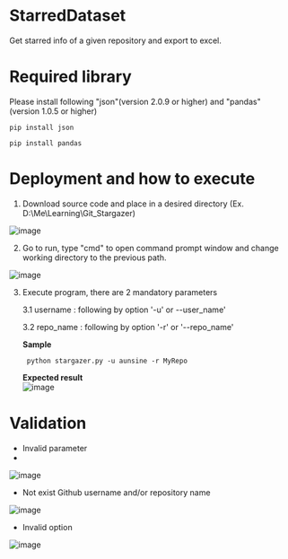 # StarredDataset
Get starred info of a given repository and export to excel.

# Required library
Please install following "json"(version 2.0.9 or higher) and "pandas" (version 1.0.5 or higher)

    pip install json

    pip install pandas

# Deployment and how to execute

1. Download source code and place in a desired directory (Ex. D:\Me\Learning\Git_Stargazer)

![image](https://user-images.githubusercontent.com/73420344/124177833-f8649880-dada-11eb-9513-0942f4e2ee96.png)



2. Go to run, type "cmd" to open command prompt window and change working directory to the previous path.

![image](https://user-images.githubusercontent.com/73420344/124178017-3792e980-dadb-11eb-81c0-bd1d9ef6759f.png)


3. Execute program, there are 2 mandatory parameters 

    3.1 username : following by option  '-u' or --user_name'
    
    3.2 repo_name : following by option '-r' or '--repo_name'

    **Sample** 
    
        python stargazer.py -u aunsine -r MyRepo
        
    **Expected result**        
![image](https://user-images.githubusercontent.com/73420344/124177604-a885d180-dada-11eb-9eb4-2a41b597a18c.png)



# Validation
 - Invalid parameter
 - 
 ![image](https://user-images.githubusercontent.com/73420344/124178270-935d7280-dadb-11eb-9da3-44c2f02dbeba.png)

 - Not exist Github username and/or repository name

![image](https://user-images.githubusercontent.com/73420344/124178306-9d7f7100-dadb-11eb-9280-50104991ee04.png)

 - Invalid option

![image](https://user-images.githubusercontent.com/73420344/124178332-a4a67f00-dadb-11eb-8641-e217a1cde354.png)
 
